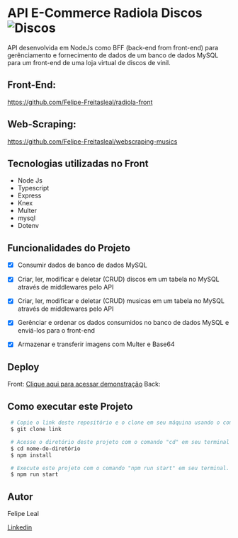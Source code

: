 # **API E-Commerce Radiola Discos** ![Discos](./e-commerce/assets/vinil.png)

API desenvolvida em NodeJs como BFF (back-end from front-end) para gerênciamento e fornecimento de dados de um banco de dados MySQL para um front-end de uma loja virtual de discos de vinil.

## **Front-End:**

https://github.com/Felipe-Freitasleal/radiola-front

## **Web-Scraping:**

https://github.com/Felipe-Freitasleal/webscraping-musics

## **Tecnologias utilizadas no Front**

 - Node Js
 - Typescript
 - Express
 - Knex
 - Multer
 - mysql
 - Dotenv

## **Funcionalidades do Projeto**
 - [x] Consumir dados de banco de dados MySQL
 - [x] Criar, ler, modificar e deletar (CRUD) discos em um tabela no MySQL através de middlewares pelo API
 - [x] Criar, ler, modificar e deletar (CRUD) musicas em um tabela no MySQL através de middlewares pelo API
 - [x] Gerênciar e ordenar os dados consumidos no banco de dados MySQL e enviá-los para o front-end
 - [x] Armazenar e transferir imagens com Multer e Base64


## **Deploy**

Front: [Clique aqui para acessar demonstração](https://ecommerce-discos.surge.sh/)
Back: 

## **Como executar este Projeto**

```bash
 # Copie o link deste repositório e o clone em seu máquina usando o comando "git clone" em seu terminal.
 $ git clone link

 # Acesse o diretório deste projeto com o comando "cd" em seu terminal e instale as dependências necessárias com o comando "npm install".
 $ cd nome-do-diretório
 $ npm install

 # Execute este projeto com o comando "npm run start" em seu terminal.
 $ npm run start
```

 ## **Autor**

 Felipe Leal
 
 <a href="https://www.linkedin.com/in/felipe-freitas-leal/">Linkedin</a>
